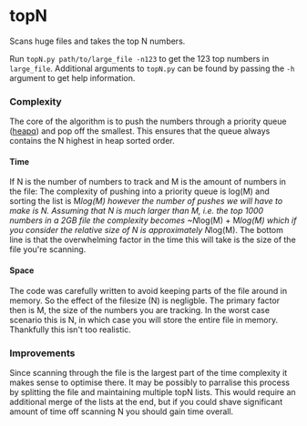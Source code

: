 topN
====

Scans huge files and takes the top N numbers.

Run `topN.py path/to/large_file -n123` to get the 123 top numbers in `large_file`.
Additional arguments to `topN.py` can be found by passing the `-h` argument to get help information.

### Complexity
The core of the algorithm is to push the numbers through a priority queue ([heapq](http://docs.python.org/2/library/heapq.html)) and pop off the smallest.
This ensures that the queue always contains the N highest in heap sorted order.

#### Time
If N is the number of numbers to track and M is the amount of numbers in the file:
The complexity of pushing into a priority queue is log(M) and sorting the list is M*log(M) however the number of pushes
we will have to make is N. Assuming that N is much larger than M, i.e. the top 1000 numbers in a 2GB file the complexity
becomes ~N*log(M) + M*log(M) which if you consider the relative size of N is approximately N*log(M).
The bottom line is that the overwhelming factor in the time this will take is the size of the file you're scanning.

#### Space
The code was carefully written to avoid keeping parts of the file around in memory. So the effect of the filesize (N) is
negligble. The primary factor then is M, the size of the numbers you are tracking. In the worst case scenario this is N,
in which case you will store the entire file in memory. Thankfully this isn't too realistic.


### Improvements
Since scanning through the file is the largest part of the time complexity it makes sense to optimise there. It may
be possibly to parralise this process by splitting the file and maintaining multiple topN lists. This would require
an additional merge of the lists at the end, but if you could shave significant amount of time off scanning N you should
gain time overall.
